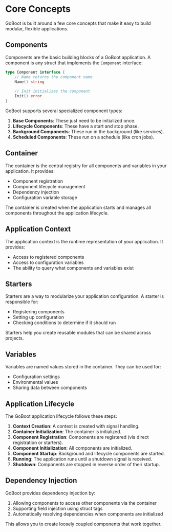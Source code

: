 # Core Concepts

GoBoot is built around a few core concepts that make it easy to build modular, flexible applications.

## Components

Components are the basic building blocks of a GoBoot application. A component is any struct that implements the `Component` interface:

```go
type Component interface {
    // Name returns the component name
    Name() string
    
    // Init initializes the component
    Init() error
}
```

GoBoot supports several specialized component types:

1. **Base Components**: These just need to be initialized once.
2. **Lifecycle Components**: These have a start and stop phase.
3. **Background Components**: These run in the background (like services).
4. **Scheduled Components**: These run on a schedule (like cron jobs).

## Container

The container is the central registry for all components and variables in your application. It provides:

- Component registration
- Component lifecycle management
- Dependency injection
- Configuration variable storage

The container is created when the application starts and manages all components throughout the application lifecycle.

## Application Context

The application context is the runtime representation of your application. It provides:

- Access to registered components
- Access to configuration variables
- The ability to query what components and variables exist

## Starters

Starters are a way to modularize your application configuration. A starter is responsible for:

- Registering components
- Setting up configuration
- Checking conditions to determine if it should run

Starters help you create reusable modules that can be shared across projects.

## Variables

Variables are named values stored in the container. They can be used for:

- Configuration settings
- Environmental values
- Sharing data between components

## Application Lifecycle

The GoBoot application lifecycle follows these steps:

1. **Context Creation**: A context is created with signal handling.
2. **Container Initialization**: The container is initialized.
3. **Component Registration**: Components are registered (via direct registration or starters).
4. **Component Initialization**: All components are initialized.
5. **Component Startup**: Background and lifecycle components are started.
6. **Running**: The application runs until a shutdown signal is received.
7. **Shutdown**: Components are stopped in reverse order of their startup.

## Dependency Injection

GoBoot provides dependency injection by:

1. Allowing components to access other components via the container
2. Supporting field injection using struct tags
3. Automatically resolving dependencies when components are initialized

This allows you to create loosely coupled components that work together.